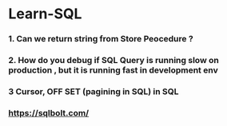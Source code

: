 # Learn-SQL

### 1. Can we return string from Store Peocedure ?

### 2. How do you debug if SQL Query is running slow on production , but it is running fast in development env

### 3 Cursor, OFF SET (pagining in SQL) in SQL

### https://sqlbolt.com/
